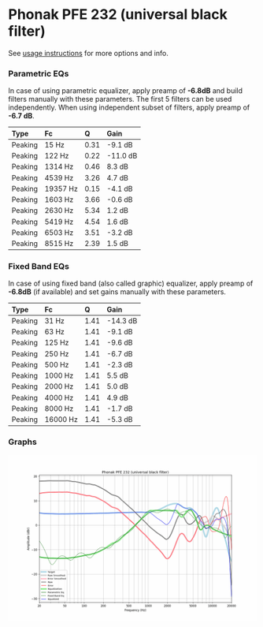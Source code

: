 # Phonak PFE 232 (universal black filter)
See [usage instructions](https://github.com/jaakkopasanen/AutoEq#usage) for more options and info.

### Parametric EQs
In case of using parametric equalizer, apply preamp of **-6.8dB** and build filters manually
with these parameters. The first 5 filters can be used independently.
When using independent subset of filters, apply preamp of **-6.7 dB**.

| Type    | Fc       |    Q | Gain     |
|:--------|:---------|:-----|:---------|
| Peaking | 15 Hz    | 0.31 | -9.1 dB  |
| Peaking | 122 Hz   | 0.22 | -11.0 dB |
| Peaking | 1314 Hz  | 0.46 | 8.3 dB   |
| Peaking | 4539 Hz  | 3.26 | 4.7 dB   |
| Peaking | 19357 Hz | 0.15 | -4.1 dB  |
| Peaking | 1603 Hz  | 3.66 | -0.6 dB  |
| Peaking | 2630 Hz  | 5.34 | 1.2 dB   |
| Peaking | 5419 Hz  | 4.54 | 1.6 dB   |
| Peaking | 6503 Hz  | 3.51 | -3.2 dB  |
| Peaking | 8515 Hz  | 2.39 | 1.5 dB   |

### Fixed Band EQs
In case of using fixed band (also called graphic) equalizer, apply preamp of **-6.8dB**
(if available) and set gains manually with these parameters.

| Type    | Fc       |    Q | Gain     |
|:--------|:---------|:-----|:---------|
| Peaking | 31 Hz    | 1.41 | -14.3 dB |
| Peaking | 63 Hz    | 1.41 | -9.1 dB  |
| Peaking | 125 Hz   | 1.41 | -9.6 dB  |
| Peaking | 250 Hz   | 1.41 | -6.7 dB  |
| Peaking | 500 Hz   | 1.41 | -2.3 dB  |
| Peaking | 1000 Hz  | 1.41 | 5.5 dB   |
| Peaking | 2000 Hz  | 1.41 | 5.0 dB   |
| Peaking | 4000 Hz  | 1.41 | 4.9 dB   |
| Peaking | 8000 Hz  | 1.41 | -1.7 dB  |
| Peaking | 16000 Hz | 1.41 | -5.3 dB  |

### Graphs
![](./Phonak%20PFE%20232%20(universal%20black%20filter).png)